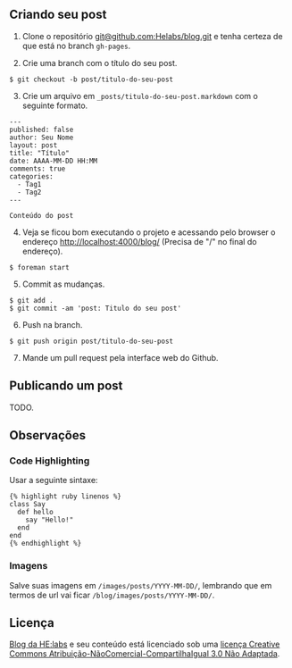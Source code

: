 ## Criando seu post

1) Clone o repositório [git@github.com:Helabs/blog.git](https://github.com/Helabs/blog) e tenha certeza de que está no branch `gh-pages`.

2) Crie uma branch com o título do seu post.

```
$ git checkout -b post/titulo-do-seu-post
```

3) Crie um arquivo em `_posts/titulo-do-seu-post.markdown` com o seguinte formato.

```
---
published: false
author: Seu Nome
layout: post
title: "Título"
date: AAAA-MM-DD HH:MM
comments: true
categories:
  - Tag1
  - Tag2
---

Conteúdo do post
```

4) Veja se ficou bom executando o projeto e acessando pelo browser o endereço [http://localhost:4000/blog/](http://localhost:4000/blog/) (Precisa de "/" no final do endereço).

```
$ foreman start
```

5) Commit as mudanças.

```
$ git add .
$ git commit -am 'post: Titulo do seu post'
```

6) Push na branch.

```
$ git push origin post/titulo-do-seu-post
```

7) Mande um pull request pela interface web do Github.

## Publicando um post

TODO.

## Observações

### Code Highlighting

Usar a seguinte sintaxe:

```
{% highlight ruby linenos %}
class Say
  def hello
    say "Hello!"
  end
end
{% endhighlight %}
```

### Imagens

Salve suas imagens em `/images/posts/YYYY-MM-DD/`, lembrando que em termos de url vai ficar `/blog/images/posts/YYYY-MM-DD/`.

## Licença

[Blog da HE:labs](http://helabs.com.br/blog/) e seu conteúdo está licenciado sob uma [licença Creative Commons Atribuição-NãoComercial-CompartilhaIgual 3.0 Não Adaptada](http://creativecommons.org/licenses/by-nc-sa/3.0/deed.pt_BR).
